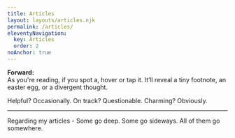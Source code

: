 ```yaml
---
title: Articles
layout: layouts/articles.njk
permalink: /articles/
eleventyNavigation:
  key: Articles
  order: 2
noAnchor: true
---
```

<p>
  <strong>Forward:</strong><br>
  As you're reading, if you spot a<span class="article-chevron"><i data-lucide="chevron-up"></i></span>, hover or tap it. It’ll reveal a tiny footnote, an easter egg, or a divergent thought.
</p>

<div class="article-tag-line">
  <span style="color:var(--quip-a)">Helpful?</span>
  <span style="color:var(--text-color)">Occasionally.</span>
  <span style="color:var(--quip-a)">On track?</span>
  <span style="color:var(--text-color)">Questionable.</span>
  <span style="color:var(--quip-a)">Charming?</span>
  <span style="color:var(--quip-b)">Obviously.</span>
</div>

<hr>

<p>Regarding my articles - Some go deep. Some go sideways. All of them go somewhere.</p>






